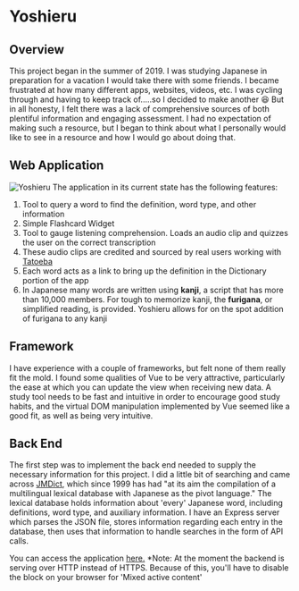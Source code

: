 # Yoshieru
## Overview

This project began in the summer of 2019. I was studying Japanese in preparation for a vacation I would take there with some friends. I became frustrated at how many different apps, websites, videos, etc. I was cycling through and having to keep track of.....so I decided to make another :laughing: But in all honesty, I felt there was a lack of comprehensive sources of both plentiful information and engaging assessment. I had no expectation of making such a resource, but I began to think about what I personally would like to see in a resource and how I would go about doing that.

## Web Application

![Yoshieru](https://i.imgur.com/UjVf6fe.png)
The application in its current state has the following features:
1. Tool to query a word to find the definition, word type, and other information
2. Simple Flashcard Widget
3. Tool to gauge listening comprehension. Loads an audio clip and quizzes the user on the correct transcription
4. These audio clips are credited and sourced by real users working with [Tatoeba](https://tatoeba.org/)
5. Each word acts as a link to bring up the definition in the Dictionary portion of the app
6. In Japanese many words are written using **kanji**, a script that has more than 10,000 members. For tough to memorize kanji, the **furigana**, or simplified reading, is provided. Yoshieru allows for on the spot addition of furigana to any kanji

## Framework

I have experience with a couple of frameworks, but felt none of them really fit the mold. I found some qualities of Vue to be very attractive, particularly the ease at which you can update the view when receiving new data. A study tool needs to be fast and intuitive in order to encourage good study habits, and the virtual DOM manipulation implemented by Vue seemed like a good fit, as well as being very intuitive.

## Back End

The first step was to implement the back end needed to supply the necessary information for this project. I did a little bit of searching and came across [JMDict](http://edrdg.org/jmdict/j_jmdict.html), which since 1999 has had "at its aim the compilation of a multilingual lexical database with Japanese as the pivot language." The lexical database holds information about 'every' Japanese word, including definitions, word type, and auxiliary information. I have an Express server which parses the JSON file, stores information regarding each entry in the database, then uses that information to handle searches in the form of API calls.


You can access the application [here.](https://cameronchambers93.github.io/Yoshieru/dist/index.html)
*Note: At the moment the backend is serving over HTTP instead of HTTPS. Because of this, you'll have to disable the block on your browser for 'Mixed active content'